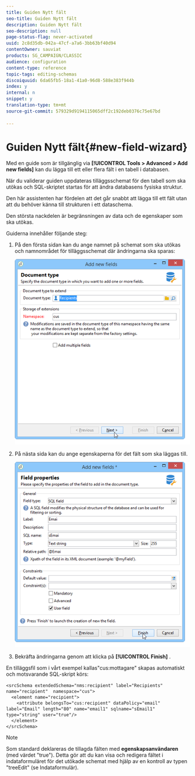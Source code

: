 ```yaml
---
title: Guiden Nytt fält
seo-title: Guiden Nytt fält
description: Guiden Nytt fält
seo-description: null
page-status-flag: never-activated
uuid: 2c8d35db-042a-47cf-a7a6-3bb63bf40d94
contentOwner: sauviat
products: SG_CAMPAIGN/CLASSIC
audience: configuration
content-type: reference
topic-tags: editing-schemas
discoiquuid: 6da65fb5-18a1-41a0-96d8-588e383f944b
index: y
internal: n
snippet: y
translation-type: tm+mt
source-git-commit: 579329d9194115065dff2c192deb0376c75e67bd

---
```



# Guiden Nytt fält{#new-field-wizard}

Med en guide som är tillgänglig via **[!UICONTROL Tools > Advanced > Add new fields]** kan du lägga till ett eller flera fält i en tabell i databasen.

När du validerar guiden uppdateras tilläggsschemat för den tabell som ska utökas och SQL-skriptet startas för att ändra databasens fysiska struktur.

Den här assistenten har fördelen att det går snabbt att lägga till ett fält utan att du behöver känna till strukturen i ett dataschema.

Den största nackdelen är begränsningen av data och de egenskaper som ska utökas.

Guiderna innehåller följande steg:

1. På den första sidan kan du ange namnet på schemat som ska utökas och namnområdet för tilläggsschemat där ändringarna ska sparas:

   ![](assets/d_ncs_integration_schema_addfield.png)

1. På nästa sida kan du ange egenskaperna för det fält som ska läggas till.

   ![](assets/d_ncs_integration_schema_addfield2.png)

1. Bekräfta ändringarna genom att klicka på **[!UICONTROL Finish]** .

En tilläggsfil som i vårt exempel kallas&quot;cus:mottagare&quot; skapas automatiskt och motsvarande SQL-skript körs:

```
<srcSchema extendedSchema="nms:recipient" label="Recipients" name="recipient"  namespace="cus">  
  <element name="recipient">    
    <attribute belongsTo="cus:recipient" dataPolicy="email" label="Email" length="80" name="email1" sqlname="sEmail1" type="string" user="true"/>  
  </element>
</srcSchema>
```

>[!NOTE]
>
>Som standard deklareras de tillagda fälten med **egenskapsanvändaren** (med värdet &quot;true&quot;). Detta gör att du kan visa och redigera fältet i indataformuläret för det utökade schemat med hjälp av en kontroll av typen &quot;treeEdit&quot; (se Indataformulär).


